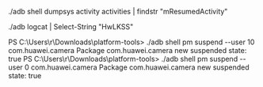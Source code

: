 ./adb shell dumpsys activity activities | findstr "mResumedActivity"

 ./adb logcat | Select-String  "HwLKSS"

PS C:\Users\r\Downloads\platform-tools> ./adb shell pm suspend --user 10 com.huawei.camera
Package com.huawei.camera new suspended state: true
PS C:\Users\r\Downloads\platform-tools> ./adb shell pm suspend --user 0 com.huawei.camera
Package com.huawei.camera new suspended state: true